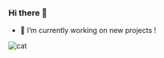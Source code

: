 ### Hi there 👋
- 🔭 I’m currently working on new projects !

![cat](https://user-images.githubusercontent.com/39130214/88948968-a9e3c400-d2a3-11ea-9ac5-5ab88654318e.jpg)

